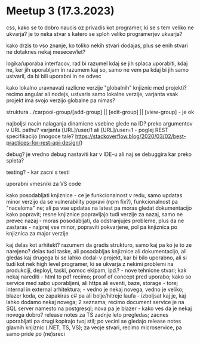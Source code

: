# Meetup 3 (17.3.2023)

css, kako se to dobro naucis oz privadis kot programer, ki se s tem veliko ne ukvarja? je to neka stvar s katero se sploh veliko programerjev ukvarja?

kako drzis to vso znanje, ko toliko nekih stvari dodajas, plus se enih stvari ne dotaknes nekaj mesecev/let?
  
logika/uporaba interfacov, rad bi razumel kdaj se jih splaca uporabiti, kdaj ne, ker jih uporabljam in razumem kaj so, samo ne vem pa kdaj bi jih samo ustvaril, da bi bili uporabni in ne odvec
  
kako lokalno uravnavati razlicne verzije "globalnih" knjiznic med projekti? recimo angular ali nodejs, ustvaris samo lokalne verzije, varjanta vsak projekt ima svojo verzijo globalne pa nimas?
  
struktura ../carpool-group/[add-group] || [edit-group] || [view-group]
    - je ok
  
najboljsi nacin nalaganja dinamicne vsebine glede na ID? preko argumentov v URL pathu? varjanta [URL]/user/1 ali [URL]/user=1
    - poglej REST specifikacijo (mogoce tale? https://stackoverflow.blog/2020/03/02/best-practices-for-rest-api-design/)

debug? je vredno debug nastaviti kar v IDE-u ali naj se debuggira kar preko spleta?

testing?
    - kar zacni s testi

uporabni vmesniki za VS code

kako posodabljati knjiznice
    - ce je funkcionalnost v redu, samo updatas minor verzijo da se vulnerability popravi (npm fix?), funkcionalnost pa "naceloma" ne; ali pa vse updatas na latest pa moras gledat dokumentacijo kako popravit; resne knjiznice popravljajo tudi verzije za nazaj, samo ne prevec nazaj
    - moras posodabljati, da odstranjujes probleme, plus da ne zastaras
    - najprej vse minor, popraviti pokvarjene, pol pa knjiznica po knjiznica za major verzije

kaj delas kot arhitekt? razumem da gradis strukturo, samo kaj pa ko je to ze narejeno? delas tudi taske, ali posodabljas knjiznice ali dokumentacijo, ali gledas kaj drugega bi se lahko dodali v projekt, kar bi bilo uporabno, ali si tudi kot nek high level programer, ki se ukvarja z nekimi problemi na produkciji, deployi, taski, pomoc ekipam, ipd.?
    - nove tehnicne stvari; kak nekaj narediti - html to pdf recimo; proof of concept pred uporabo; kako so service med sabo uporabljeni, ali https ali eventi, baze, storage - torej internal in external arhitektura;
    - vedno je nekaj novega, vedno je veliko; blazer koda, ce zapakiras c# pa ali bolje/hitreje laufa
    - izboljsat kaj je, kaj lahko dodamo nekaj novega; 2 seznama; recimo document service je na SQL server namesto na postgresql; nova pa je blazer
    - kako ves da je nekaj novega dobro? release notes za TS zadnje leto pregledas; zacnes uporabljati pa drugi kopirajo tvoj stil; po vecini se gledajo release notes glavnih knjiznic (.NET, TS, VS); za vecje stvari, recimo microservice, pa samo pride po (ne)sreci